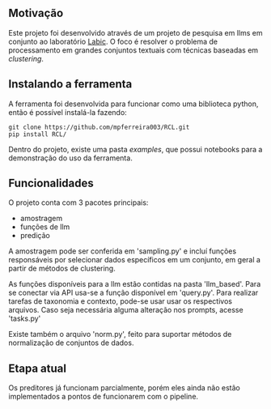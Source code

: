 ## Motivação

Este projeto foi desenvolvido através de um projeto de pesquisa em llms em conjunto ao laboratório [Labic](https://labic.icmc.usp.br). 
O foco é resolver o problema de processamento em grandes conjuntos textuais com técnicas baseadas em _clustering_.

## Instalando a ferramenta

A ferramenta foi desenvolvida para funcionar como uma biblioteca python, então é possível instalá-la fazendo:

```
git clone https://github.com/mpferreira003/RCL.git
pip install RCL/
```

Dentro do projeto, existe uma pasta _examples_, que possui notebooks para a demonstração do uso da ferramenta.

## Funcionalidades

O projeto conta com 3 pacotes principais:
- amostragem
- funções de llm
- predição

A amostragem pode ser conferida em 'sampling.py' e incluí funções responsáveis por selecionar dados específicos em um conjunto, em geral a partir de métodos de clustering.

As funções disponíveis para a llm estão contidas na pasta 'llm_based'. Para se conectar via API usa-se a função disponível em 'query.py'. Para realizar tarefas de taxonomia e contexto, pode-se usar usar os respectivos arquivos. Caso seja necessária alguma alteração nos prompts, acesse 'tasks.py'

Existe também o arquivo 'norm.py', feito para suportar métodos de normalização de conjuntos de dados.

## Etapa atual

Os preditores já funcionam parcialmente, porém eles ainda não estão implementados a pontos de funcionarem com o pipeline.